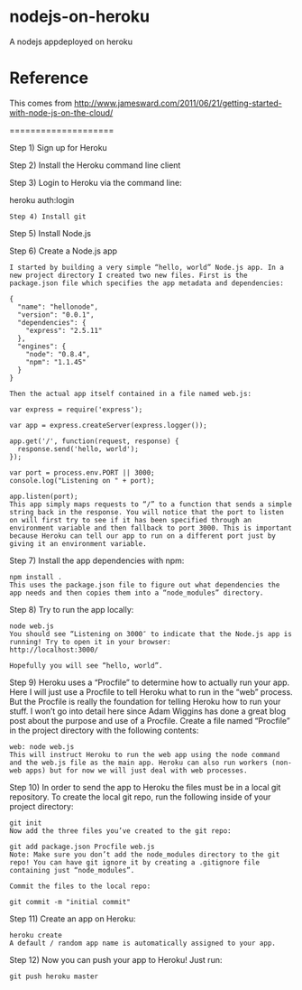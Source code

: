 # nodejs-on-heroku

A nodejs appdeployed on heroku

# Reference
This comes from http://www.jamesward.com/2011/06/21/getting-started-with-node-js-on-the-cloud/

====================

Step 1) Sign up for Heroku

Step 2) Install the Heroku command line client

Step 3) Login to Heroku via the command line:

heroku auth:login

	Step 4) Install git

Step 5) Install Node.js

Step 6) Create a Node.js app

	I started by building a very simple “hello, world” Node.js app. In a new project directory I created two new files. First is the package.json file which specifies the app metadata and dependencies:
	
	{
	  "name": "hellonode",
	  "version": "0.0.1",
	  "dependencies": {
	    "express": "2.5.11"
	  },
	  "engines": {
	    "node": "0.8.4",
	    "npm": "1.1.45"
	  }
	}
	
	Then the actual app itself contained in a file named web.js:
	
	var express = require('express');
	 
	var app = express.createServer(express.logger());
	 
	app.get('/', function(request, response) {
	  response.send('hello, world');
	});
	 
	var port = process.env.PORT || 3000;
	console.log("Listening on " + port);
	 
	app.listen(port);
	This app simply maps requests to “/” to a function that sends a simple string back in the response. You will notice that the port to listen on will first try to see if it has been specified through an environment variable and then fallback to port 3000. This is important because Heroku can tell our app to run on a different port just by giving it an environment variable.

Step 7) Install the app dependencies with npm:

	npm install .
	This uses the package.json file to figure out what dependencies the app needs and then copies them into a “node_modules” directory.

Step 8) Try to run the app locally:

	node web.js
	You should see “Listening on 3000″ to indicate that the Node.js app is running! Try to open it in your browser:
	http://localhost:3000/
	
	Hopefully you will see “hello, world”.

Step 9) Heroku uses a “Procfile” to determine how to actually run your app. Here I will just use a Procfile to tell Heroku what to run in the “web” process. But the Procfile is really the foundation for telling Heroku how to run your stuff. I won’t go into detail here since Adam Wiggins has done a great blog post about the purpose and use of a Procfile. Create a file named “Procfile” in the project directory with the following contents:

	web: node web.js
	This will instruct Heroku to run the web app using the node command and the web.js file as the main app. Heroku can also run workers (non-web apps) but for now we will just deal with web processes.

Step 10) In order to send the app to Heroku the files must be in a local git repository. To create the local git repo, run the following inside of your project directory:
	
	git init
	Now add the three files you’ve created to the git repo:
	
	git add package.json Procfile web.js
	Note: Make sure you don’t add the node_modules directory to the git repo! You can have git ignore it by creating a .gitignore file containing just “node_modules”.
	
	Commit the files to the local repo:
	
	git commit -m "initial commit"

Step 11) Create an app on Heroku:
	
	heroku create
	A default / random app name is automatically assigned to your app.

Step 12) Now you can push your app to Heroku! Just run:

	git push heroku master

